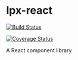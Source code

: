 # lpx-react

[![Build Status](https://travis-ci.org/gautamr2/lpx-react.svg?branch=master)](https://travis-ci.org/gautamr2/lpx-react)

[![Coverage Status](https://coveralls.io/repos/github/gautamr2/lpx-react/badge.svg?branch=master)](https://coveralls.io/github/gautamr2/lpx-react?branch=master)


A React component library
